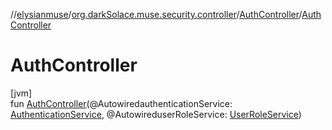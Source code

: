 //[elysianmuse](../../../index.md)/[org.darkSolace.muse.security.controller](../index.md)/[AuthController](index.md)/[AuthController](-auth-controller.md)

# AuthController

[jvm]\
fun [AuthController](-auth-controller.md)(@AutowiredauthenticationService: [AuthenticationService](../../org.darkSolace.muse.security.service/-authentication-service/index.md), @AutowireduserRoleService: [UserRoleService](../../org.darkSolace.muse.user.service/-user-role-service/index.md))
